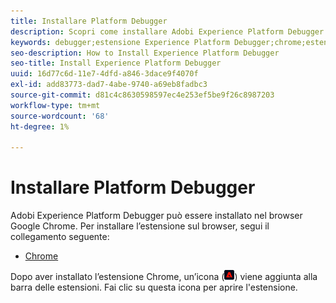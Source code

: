 ```yaml
---
title: Installare Platform Debugger
description: Scopri come installare Adobi Experience Platform Debugger.
keywords: debugger;estensione Experience Platform Debugger;chrome;estensione;installazione
seo-description: How to Install Experience Platform Debugger
seo-title: Install Experience Platform Debugger
uuid: 16d77c6d-11e7-4dfd-a846-3dace9f4070f
exl-id: add83773-dad7-4abe-9740-a69eb8fadbc3
source-git-commit: d81c4c8630598597ec4e253ef5be9f26c8987203
workflow-type: tm+mt
source-wordcount: '68'
ht-degree: 1%

---
```


# Installare Platform Debugger

Adobi Experience Platform Debugger può essere installato nel browser Google Chrome. Per installare l’estensione sul browser, segui il collegamento seguente:

* [Chrome](https://chrome.google.com/webstore/detail/adobe-experience-platform/bfnnokhpnncpkdmbokanobigaccjkpob)

Dopo aver installato l’estensione Chrome, un’icona (![](images/start-icon.jpg)) viene aggiunta alla barra delle estensioni. Fai clic su questa icona per aprire l&#39;estensione.
